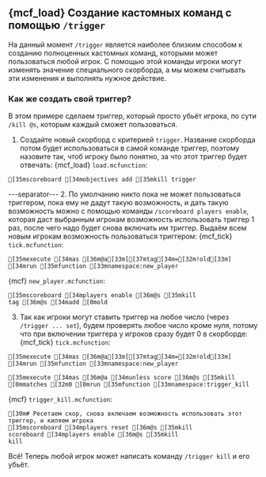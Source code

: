 ## {mcf_load} Создание кастомных команд с помощью `/trigger`
На данный момент `/trigger` является наиболее близким способом к созданию полноценных кастомных команд, которыми может пользоваться любой игрок. С помощью этой команды игроки могут изменять значение специального скорборда, а мы можем считывать эти изменения и выполнять нужное действие.
### Как же создать свой триггер?
В этом примере сделаем триггер, который просто убьёт игрока, по сути `/kill @s`, которым каждый сможет пользоваться.

1. Создайте новый скорборд с критерией `trigger`. Название скорборда потом будет использоваться в самой команде триггер, поэтому назовите так, чтоб игроку было понятно, за что этот триггер будет отвечать:
{mcf_load} `load.mcfunction`:
```ansi
[35mscoreboard [34mobjectives add [35mkill trigger
```
---separator---
2. По умолчанию никто пока не может пользоваться триггером, пока ему не дадут такую возможность, и дать такую возможность можно с помощью команды `/scoreboard players enable`, которая даст выбранным игрокам возможность использовать триггер 1 раз, после чего надо будет снова включать им триггер. Выдаём всем новым игрокам возможность пользоваться триггером:
{mcf_tick} `tick.mcfunction`:
```ansi
[35mexecute [34mas [36m@a[33m[[37mtag[34m=[32m!old[33m] [34mrun [35mfunction [33mnamespace:new_player
```
{mcf} `new_player.mcfunction`:
```ansi
[35mscoreboard [34mplayers enable [36m@s [35mkill
tag [36m@s [34madd [0mold
```
3. Так как игроки могут ставить триггер на любое число (через `/trigger ... set`), будем проверять любое число кроме нуля, потому что при включении триггера у игроков сразу будет 0 в скорборде:
{mcf_tick} `tick.mcfunction`:
```ansi
[35mexecute [34mas [36m@a[33m[[37mtag[34m=[32m!old[33m] [34mrun [35mfunction [33mnamespace:new_player

[35mexecute [34mas [36m@a [34munless score [36m@s [35mkill [0mmatches [32m0 [0mrun [35mfunction [33mnamespace:trigger_kill
```
{mcf} `trigger_kill.mcfunction`:
```ansi
[30m# Ресетаем скор, снова включаем возможность использовать этот триггер, и киляем игрока
[35mscoreboard [34mplayers reset [36m@s [35mkill
scoreboard [34mplayers enable [36m@s [35mkill
kill
```
Всё! Теперь любой игрок может написать команду `/trigger kill` и его убьёт. 